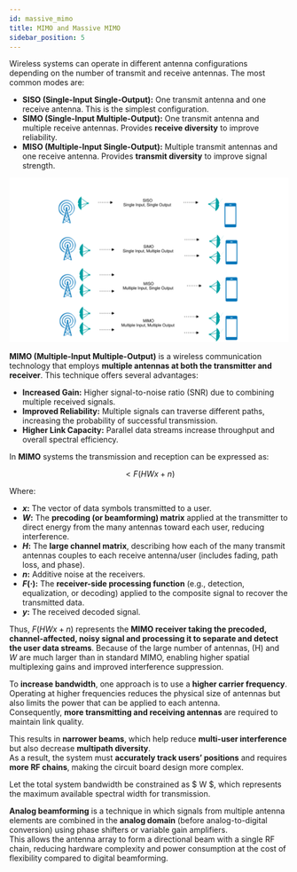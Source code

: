 ```yaml
---
id: massive_mimo
title: MIMO and Massive MIMO
sidebar_position: 5
---
```


Wireless systems can operate in different antenna configurations depending on the number of transmit and receive
antennas. The most common modes are:

- **SISO (Single-Input Single-Output):** One transmit antenna and one receive antenna. This is the simplest
  configuration.
- **SIMO (Single-Input Multiple-Output):** One transmit antenna and multiple receive antennas. Provides **receive
  diversity** to improve reliability.
- **MISO (Multiple-Input Single-Output):** Multiple transmit antennas and one receive antenna. Provides **transmit
  diversity** to improve signal strength.

![antenna_configs](/img/antenna_configs.svg)

**MIMO (Multiple-Input Multiple-Output)** is a wireless communication technology that employs **multiple antennas at
both
the transmitter and receiver**. This technique offers several advantages:

- **Increased Gain:** Higher signal-to-noise ratio (SNR) due to combining multiple received signals.
- **Improved Reliability:** Multiple signals can traverse different paths, increasing the probability of successful
  transmission.
- **Higher Link Capacity:** Parallel data streams increase throughput and overall spectral efficiency.

In **MIMO** systems the transmission and reception can be expressed as:

$$
< F(H W x + n)
$$

Where:

- **$x$:** The vector of data symbols transmitted to a user.
- **$W$:** The **precoding (or beamforming) matrix** applied at the transmitter to direct energy from the many
  antennas toward each user, reducing interference.
- **$H$:** The **large channel matrix**, describing how each of the many transmit antennas couples to each receive
  antenna/user (includes fading, path loss, and phase).
- **$n$:** Additive noise at the receivers.
- **$F(\cdot)$:** The **receiver-side processing function** (e.g., detection, equalization, or decoding) applied to
  the composite signal to recover the transmitted data.
- **$y$:** The received decoded signal.

Thus, $F(HWx + n)$ represents the **MIMO receiver taking the precoded, channel-affected, noisy signal and
processing it to separate and detect the user data streams**. Because of the large number of antennas, \(H\)
and $W$ are much larger than in standard MIMO, enabling higher spatial multiplexing gains and improved interference
suppression.


To **increase bandwidth**, one approach is to use a **higher carrier frequency**.  
Operating at higher frequencies reduces the physical size of antennas but also limits the power that can be applied to each antenna.  
Consequently, **more transmitting and receiving antennas** are required to maintain link quality.  

This results in **narrower beams**, which help reduce **multi-user interference** but also decrease **multipath diversity**.  
As a result, the system must **accurately track users’ positions** and requires **more RF chains**, making the circuit
board design more complex.

Let the total system bandwidth be constrained as $ W $, which represents the maximum available spectral width for
transmission. 


**Analog beamforming** is a technique in which signals from multiple antenna elements are combined in the **analog
domain** (before analog-to-digital conversion) using phase shifters or variable gain amplifiers.  
This allows the antenna array to form a directional beam with a single RF chain, reducing hardware complexity and power
consumption at the cost of flexibility compared to digital beamforming.
